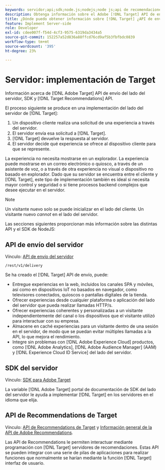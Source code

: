 ```yaml
---
keywords: servidor;api;sdk;node.js;nodejs;node js;api de recomendaciones;api:api
description: Obtenga información sobre el Adobe [!DNL Target] API de envío del lado del servidor, SDK y [!DNL Target] API de Recommendations.
title: ¿Dónde puedo obtener información sobre [!DNL Target] ¿API de envío del lado del servidor y SDK?
feature: Implement Server-side
role: Developer
exl-id: cdee007f-f54d-4cf3-9575-6319da3434a5
source-git-commit: 152257a52d836a88ffcd76cd9af5b3fbfbdc0839
workflow-type: tm+mt
source-wordcount: '395'
ht-degree: 23%

---
```


# Servidor: implementación de Target 

Información acerca de [!DNL Adobe Target] API de envío del lado del servidor, SDK y [!DNL Target Recommendations] API.

El proceso siguiente se produce en una implementación del lado del servidor de [!DNL Target]:

1. Un dispositivo cliente realiza una solicitud de una experiencia a través del servidor.
1. El servidor envía esa solicitud a [!DNL Target].
1. [!DNL Target] devuelve la respuesta al servidor.
1. El servidor decide qué experiencia se ofrece al dispositivo cliente para que se represente.

La experiencia no necesita mostrarse en un explorador. La experiencia puede mostrarse en un correo electrónico o quiosco, a través de un asistente de voz, o a través de otra experiencia no visual o dispositivo no basado en explorador. Dado que su servidor se encuentra entre el cliente y [!DNL Target], este tipo de implementación también es ideal si necesita mayor control y seguridad o si tiene procesos backend complejos que desee ejecutar en el servidor.

>[!NOTE]
>
>Un visitante nuevo solo se puede inicializar en el lado del cliente. Un visitante nuevo *cannot* en el lado del servidor.

Las secciones siguientes proporcionan más información sobre las distintas API y el SDK de NodeJS:

## API de envío del servidor

Vínculo: [API de envío del servidor](https://developers.adobetarget.com/api/delivery-api/)

`/rest/v1/delivery`

Se ha creado el [!DNL Target] API de envío, puede:

* Entregue experiencias en la web, incluidos los canales SPA y móviles, así como en dispositivos IoT no basados en navegador, como televisores conectados, quioscos o pantallas digitales de la tienda.
* Ofrecer experiencias desde cualquier plataforma o aplicación del lado del servidor que pueda realizar llamadas HTTP/s.
* Ofrecer experiencias coherentes y personalizadas a un visitante independientemente del canal o los dispositivos que el visitante utilizó para interactuar con su empresa.
* Almacene en caché experiencias para un visitante dentro de una sesión en el servidor, de modo que se puedan evitar múltiples llamadas a la API, lo que mejora el rendimiento.
* Integre sin problemas con [!DNL Adobe Experience Cloud] productos, como [!DNL Adobe Analytics], [!DNL Adobe Audience Manager] (AAM) y [!DNL Experience Cloud ID Service] del lado del servidor.

## SDK del servidor

Vínculo: [SDK para Adobe Target](https://adobetarget-sdks.gitbook.io/docs/)

La variable [!DNL Adobe Target] portal de documentación de SDK del lado del servidor le ayuda a implementar [!DNL Target] en los servidores en el idioma que elija.

## API de Recommendations de Target

Vínculo: [API de Recommendations de Target](https://developers.adobetarget.com/api/recommendations) y [Información general de la API de Adobe Recommendations](https://experienceleague.adobe.com/docs/target-learn/recommendations-api-tutorial/recs-api-overview.html).

Las API de Recommendations le permiten interactuar mediante programación con [!DNL Target] servidores de recomendaciones. Estas API se pueden integrar con una serie de pilas de aplicaciones para realizar funciones que normalmente se harían mediante la función [!DNL Target] interfaz de usuario.
